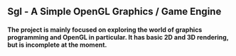 ## Sgl - A Simple OpenGL Graphics / Game Engine
#### The project is mainly focused on exploring the world of graphics programming and OpenGL in particular. It has basic 2D and 3D rendering, but is incomplete at the moment.
